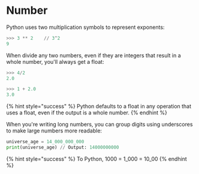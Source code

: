 # Number

Python uses two multiplication symbols to represent exponents:

```python
>>> 3 ** 2    // 3^2
9
```

When divide any two numbers, even if they are integers that result in a whole number, you'll always get a float:

```python
>>> 4/2    
2.0

>>> 1 + 2.0
3.0
```

{% hint style="success" %}
Python defaults to a float in any operation that uses a float, even if the output is a whole number.
{% endhint %}

When you're writing long numbers, you can group digits using underscores to make large numbers more readable:

```python
universe_age = 14_000_000_000
print(universe_age) // Output: 14000000000
```

{% hint style="success" %}
To Python, 1000 = 1\_000 = 10\_00
{% endhint %}


